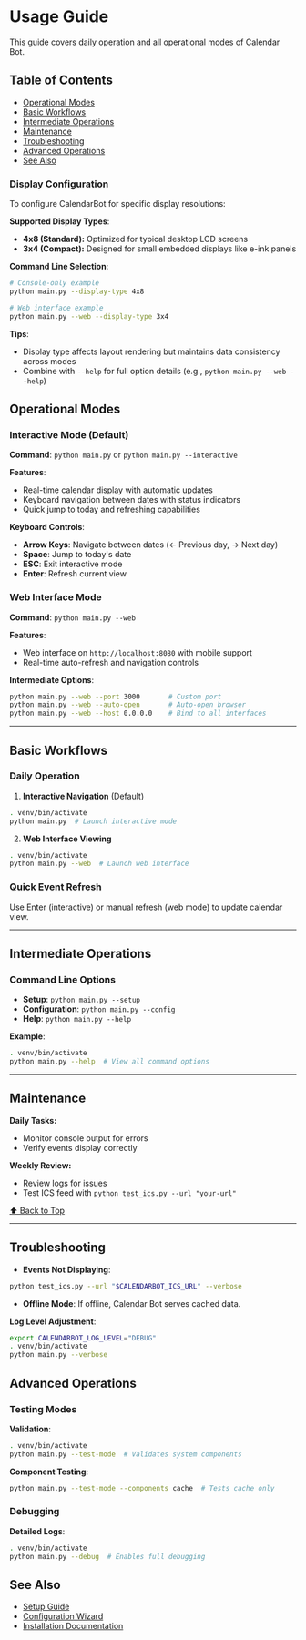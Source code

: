 # Usage Guide

This guide covers daily operation and all operational modes of Calendar Bot.

## Table of Contents

- [Operational Modes](#operational-modes)
- [Basic Workflows](#basic-workflows)
- [Intermediate Operations](#intermediate-operations)
- [Maintenance](#maintenance)
- [Troubleshooting](#troubleshooting)
- [Advanced Operations](#advanced-operations)
- [See Also](#see-also)

### Display Configuration

To configure CalendarBot for specific display resolutions:

**Supported Display Types**:
- **4x8 (Standard):** Optimized for typical desktop LCD screens
- **3x4 (Compact):** Designed for small embedded displays like e-ink panels

**Command Line Selection**:
```bash
# Console-only example
python main.py --display-type 4x8

# Web interface example
python main.py --web --display-type 3x4
```

**Tips**:
- Display type affects layout rendering but maintains data consistency across modes
- Combine with `--help` for full option details (e.g., `python main.py --web --help`)

## Operational Modes

### Interactive Mode (Default)

**Command**: `python main.py` or `python main.py --interactive`

**Features**:

- Real-time calendar display with automatic updates
- Keyboard navigation between dates with status indicators
- Quick jump to today and refreshing capabilities

**Keyboard Controls**:

- **Arrow Keys**: Navigate between dates (← Previous day, → Next day)
- **Space**: Jump to today's date
- **ESC**: Exit interactive mode
- **Enter**: Refresh current view

### Web Interface Mode

**Command**: `python main.py --web`

**Features**:

- Web interface on `http://localhost:8080` with mobile support
- Real-time auto-refresh and navigation controls

**Intermediate Options**:

```bash
python main.py --web --port 3000       # Custom port
python main.py --web --auto-open       # Auto-open browser
python main.py --web --host 0.0.0.0    # Bind to all interfaces
```

---

## Basic Workflows

### Daily Operation

1. **Interactive Navigation** (Default)
```bash
. venv/bin/activate
python main.py  # Launch interactive mode
```

2. **Web Interface Viewing**
```bash
. venv/bin/activate
python main.py --web  # Launch web interface
```

### Quick Event Refresh

Use Enter (interactive) or manual refresh (web mode) to update calendar view.

---

## Intermediate Operations

### Command Line Options

- **Setup**: `python main.py --setup`
- **Configuration**: `python main.py --config`
- **Help**: `python main.py --help`

**Example**:
```bash
. venv/bin/activate
python main.py --help  # View all command options
```

---

## Maintenance

**Daily Tasks:**

- Monitor console output for errors
- Verify events display correctly

**Weekly Review:**

- Review logs for issues
- Test ICS feed with `python test_ics.py --url "your-url"`

[⬆️ Back to Top](#table-of-contents)

---

## Troubleshooting

- **Events Not Displaying**:
```bash
python test_ics.py --url "$CALENDARBOT_ICS_URL" --verbose
```

- **Offline Mode**:
If offline, Calendar Bot serves cached data.

**Log Level Adjustment**:
```bash
export CALENDARBOT_LOG_LEVEL="DEBUG"
. venv/bin/activate
python main.py --verbose
```

## Advanced Operations

### Testing Modes

**Validation**:
```bash
. venv/bin/activate
python main.py --test-mode  # Validates system components
```

**Component Testing**:
```bash
python main.py --test-mode --components cache  # Tests cache only
```

### Debugging

**Detailed Logs**:
```bash
. venv/bin/activate
python main.py --debug  # Enables full debugging
```

## See Also

- [Setup Guide](SETUP.md)
- [Configuration Wizard](SETUP.md#wizard)
- [Installation Documentation](INSTALL.md)
